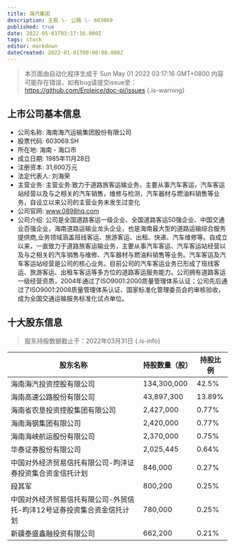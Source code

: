 ```yaml
---
title: 海汽集团
description: 主板 \- 公路 \- 603069
published: true
date: 2022-05-01T03:17:16.000Z
tags: stock
editor: markdown
dateCreated: 2022-01-01T00:00:00.000Z
---
```


> 本页面由自动化程序生成于 Sun May 01 2022 03:17:16 GMT+0800
> 内容可能存在错误，如有bug请提交issue至：https://github.com/Eroleice/doc-pi/issues
{.is-warning}

## 上市公司基本信息
- 公司名称: 海南海汽运输集团股份有限公司
- 股票代码: 603069.SH
- 所在地: 海南 - 海口市
- 成立日期: 1985年11月28日
- 注册资本: 31,600万元
- 法定代表人: 刘海荣
- 主营业务: 主营业务:致力于道路旅客运输业务，主要从事汽车客运，汽车客运站经营以及与之相关的汽车销售，维修与检测，汽车器材与燃油料销售等业务，自设立以来公司的主营业务未发生过变化
- 公司官网: www.0898hq.com
- 公司介绍: 公司是全国道路客运一级企业、全国道路客运50强企业、中国交通业百强企业，海南道路运输业龙头企业，也是海南最大型的道路运输综合服务提供商,业务领域涵盖班线客运、旅游客运、出租、快递、汽车维修等。自成立以来，一直致力于道路旅客运输业务，主要从事汽车客运、汽车客运站经营以及与之相关的汽车销售与维修、汽车器材与燃油料销售等业务。汽车客运及汽车客运站经营是公司的核心业务。目前公司的汽车客运业务已形成了班线客运、旅游客运、出租车客运等多方位的道路客运服务能力。公司拥有道路客运一级经营资质，2004年通过了ISO9001:2000质量管理体系认证；公司先后通过了ISO9001:2008质量管理体系认证、国家标准化管理委员会的审核验收，成为全国交通运输服务标准化试点单位。


## 十大股东信息
> 股东持股数据截止于：2022年03月31日
{.is-info}

| 股东名称 | 持股数量（股） | 持股比例 |
| --- | --- | --- |
| 海南海汽投资控股有限公司 | 134,300,000 | 42.5% |
| 海南高速公路股份有限公司 | 43,897,300 | 13.89% |
| 海南省农垦投资控股集团有限公司 | 2,427,000 | 0.77% |
| 海南海钢集团有限公司 | 2,420,000 | 0.77% |
| 海南海峡航运股份有限公司 | 2,370,000 | 0.75% |
| 华泰证券股份有限公司 | 2,025,445 | 0.64% |
| 中国对外经济贸易信托有限公司-昀沣证券投资集合资金信托计划 | 846,000 | 0.27% |
| 段其军 | 800,200 | 0.25% |
| 中国对外经济贸易信托有限公司-外贸信托-昀沣12号证券投资集合资金信托计划 | 780,000 | 0.25% |
| 新疆泰盛鑫融投资有限公司 | 662,200 | 0.21% |




